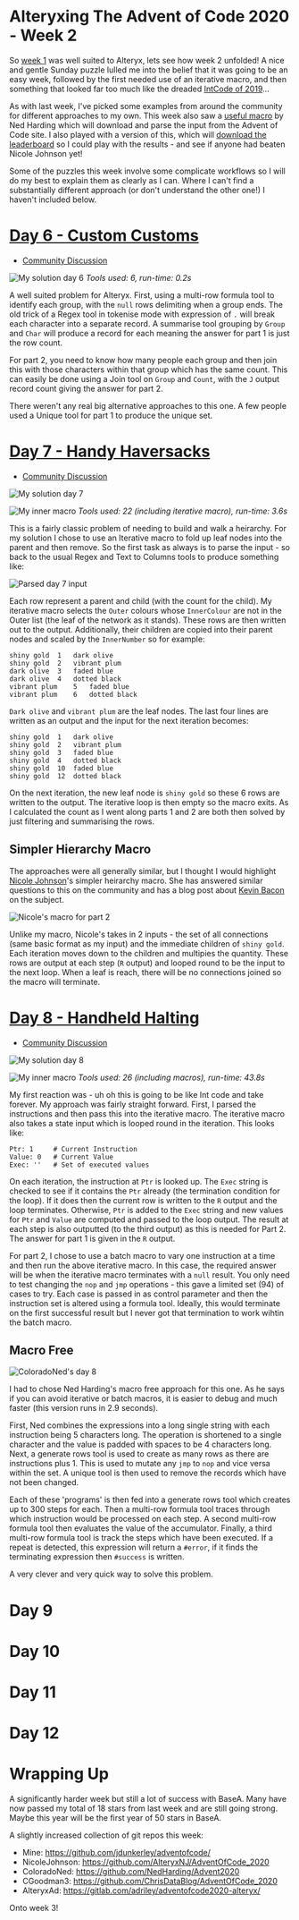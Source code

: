 # Alteryxing The Advent of Code 2020 - Week 2

So [week 1](https://jdunkerley.co.uk/2020/12/05/alteryxing-the-advent-of-code-2020-week-1/) was well suited to Alteryx, lets see how week 2 unfolded! A nice and gentle Sunday puzzle lulled me into the belief that it was going to be an easy week, followed by the first needed use of an iterative macro, and then something that looked far too much like the dreaded [IntCode of 2019](https://adventofcode.com/2019/day/2)...

As with last week, I've picked some examples from around the community for different approaches to my own. This week also saw a [useful macro](https://github.com/NedHarding/Advent2020/blob/main/AdventOfCodeInput.yxmc) by Ned Harding which will download and parse the input from the Advent of Code site. I also played with a version of this, which will [download the leaderboard](https://github.com/jdunkerley/adventofcode/blob/master/Build%20Leaderboard.yxmd) so I could play with the results - and see if anyone had beaten Nicole Johnson yet!

Some of the puzzles this week involve some complicate workflows so I will do my best to explain them as clearly as I can. Where I can't find a substantially different approach (or don't understand the other one!) I haven't included below.

# [Day 6 - Custom Customs](https://adventofcode.com/2020/day/6)
- [Community Discussion](https://community.alteryx.com/t5/General-Discussions/Advent-of-Code-2020-BaseA-Style-Day-6/m-p/676470)

![My solution day 6](assets/advent-2020-2/day6.jd.jpg)
*Tools used: 6, run-time: 0.2s*

A well suited problem for Alteryx. First, using a multi-row formula tool to identify each group, with the `null` rows delimiting when a group ends. The old trick of a Regex tool in tokenise mode with expression of `.` will break each character into a separate record. A summarise tool grouping by `Group` and `Char` will produce a record for each meaning the answer for part 1 is just the row count.

For part 2, you need to know how many people each group and then join this with those characters within that group which has the same count. This can easily be done using a Join tool on `Group` and `Count`, with the `J` output record count giving the answer for part 2.

There weren't any real big alternative approaches to this one. A few people used a Unique tool for part 1 to produce the unique set.

# [Day 7 - Handy Haversacks](https://adventofcode.com/2020/day/7)
- [Community Discussion](https://community.alteryx.com/t5/General-Discussions/Advent-of-Code-2020-BaseA-Style-Day-7/m-p/676704)

![My solution day 7](assets/advent-2020-2/day7.jd.jpg)

![My inner macro](assets/advent-2020-2/day7.jd.macro.jpg)
*Tools used: 22 (including iterative macro), run-time: 3.6s*

This is a fairly classic problem of needing to build and walk a heirarchy. For my solution I chose to use an Iterative macro to fold up leaf nodes into the parent and then remove. So the first task as always is to parse the input - so back to the usual Regex and Text to Columns tools to produce something like:

![Parsed day 7 input](assets/advent-2020-2/day7.jd.parsed.jpg)

Each row represent a parent and child (with the count for the child). My iterative macro selects the `Outer` colours whose `InnerColour` are not in the Outer list (the leaf of the network as it stands). These rows are then written out to the output. Additionally, their children are copied into their parent nodes and scaled by the `InnerNumber` so for example:

```
shiny gold	1	dark olive
shiny gold	2	vibrant plum
dark olive	3	faded blue 
dark olive	4	dotted black
vibrant plum	5	faded blue
vibrant plum	6	dotted black
```

`Dark olive` and `vibrant plum` are the leaf nodes. The last four lines are written as an output and the input for the next iteration becomes:

```
shiny gold	1	dark olive
shiny gold	2	vibrant plum
shiny gold	3	faded blue
shiny gold	4	dotted black
shiny gold	10	faded blue
shiny gold	12	dotted black
```

On the next iteration, the new leaf node is `shiny gold` so these 6 rows are written to the output. The iterative loop is then empty so the macro exits. As I calculated the count as I went along parts 1 and 2 are both then solved by just filtering and summarising the rows.

## Simpler Hierarchy Macro

The approaches were all generally similar, but I thought I would highlight [Nicole Johnson](https://community.alteryx.com/t5/user/viewprofilepage/user-id/3824)'s simpler heirarchy macro. She has answered similar questions to this on the community and has a blog post about [Kevin Bacon](https://community.alteryx.com/t5/Engine-Works/Building-a-Hierarchy-With-Kevin-Bacon/ba-p/453715) on the subject.

![Nicole's macro for part 2](assets/advent-2020-2/day7.nj.macro.jpg)

Unlike my macro, Nicole's takes in 2 inputs - the set of all connections (same basic format as my input) and the immediate children of `shiny gold`. Each iteration moves down to the children and multipies the quantity. These rows are output at each step (`R` output) and looped round to be the input to the next loop. When a leaf is reach, there will be no connections joined so the macro will terminate.

# [Day 8 - Handheld Halting](https://adventofcode.com/2020/day/8)
- [Community Discussion](https://community.alteryx.com/t5/General-Discussions/Advent-of-Code-2020-BaseA-Style-Day-8/m-p/677337)

![My solution day 8](assets/advent-2020-2/day8.jd.jpg)

![My inner macro](assets/advent-2020-2/day8.jd.macros.jpg)
*Tools used: 26 (including macros), run-time: 43.8s*

My first reaction was - uh oh this is going to be like Int code and take forever. My approach was fairly straight forward. First, I parsed the instructions and then pass this into the iterative macro. The iterative macro also takes a state input which is looped round in the iteration. This looks like:

```
Ptr: 1     # Current Instruction
Value: 0   # Current Value
Exec: ''   # Set of executed values
```

On each iteration, the instruction at `Ptr` is looked up. The `Exec` string is checked to see if it contains the `Ptr` already (the termination condition for the loop). If it does then the current row is written to the `R` output and the loop terminates. Otherwise, `Ptr` is added to the `Exec` string and new values for `Ptr` and `Value` are computed and passed to the loop output. The result at each step is also outputted (to the third output) as this is needed for Part 2. The answer for part 1 is given in the `R` output.

For part 2, I chose to use a batch macro to vary one instruction at a time and then run the above iterative macro. In this case, the required answer will be when the iterative macro terminates with a `null` result. You only need to test changing the `nop` and `jmp` operations - this gave a limited set (94) of cases to try. Each case is passed in as control parameter and then the instruction set is altered using a formula tool. Ideally, this would terminate on the first successful result but I never got that termination to work wihtin the batch macro.

## Macro Free

![ColoradoNed's day 8](assets/advent-2020-2/day8.nh.jpg)

I had to chose Ned Harding's macro free approach for this one. As he says if you can avoid iterative or batch macros, it is easier to debug and much faster (this version runs in 2.9 seconds).

First, Ned combines the expressions into a long single string with each instruction being 5 characters long. The operation is shortened to a single character and the value is padded with spaces to be 4 characters long. Next, a generate rows tool is used to create as many rows as there are instructions plus 1. This is used to mutate any `jmp` to `nop` and vice versa within the set. A unique tool is then used to remove the records which have not been changed.

Each of these 'programs' is then fed into a generate rows tool which creates up to 300 steps for each. Then a multi-row formula tool traces through which instruction would be processed on each step. A second multi-row formula tool then evaluates the value of the accumulator. Finally, a third multi-row formula tool is track the steps which have been executed. If a repeat is detected, this expression will return a `#error`, if it finds the terminating expression then `#success` is written.

A very clever and very quick way to solve this problem.
# Day 9

# Day 10

# Day 11

# Day 12

# Wrapping Up

A significantly harder week but still a lot of success with BaseA. Many have now passed my total of 18 stars from last week and are still going strong. Maybe this year will be the first year of 50 stars in BaseA.

A slightly increased collection of git repos this week:

- Mine: https://github.com/jdunkerley/adventofcode/
- NicoleJohnson: https://github.com/AlteryxNJ/AdventOfCode_2020
- ColoradoNed: https://github.com/NedHarding/Advent2020
- CGoodman3: https://github.com/ChrisDataBlog/AdventOfCode_2020
- AlteryxAd: https://gitlab.com/adriley/adventofcode2020-alteryx/

Onto week 3!